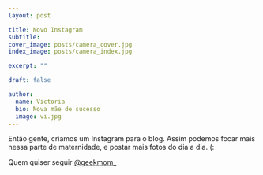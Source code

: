 ```yaml
---
layout: post

title: Novo Instagram
subtitle: 
cover_image: posts/camera_cover.jpg
index_image: posts/camera_index.jpg

excerpt: ""

draft: false

author:
  name: Victoria
  bio: Nova mãe de sucesso
  image: vi.jpg
---
```


 Então gente, criamos um Instagram para o blog. Assim podemos focar mais nessa parte de maternidade, e postar mais fotos do dia a dia. (:
 
 Quem quiser seguir [@geekmom](http://instagram.com/geekmom_)_
 
 
 